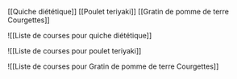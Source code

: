 [[Quiche diététique]]
[[Poulet teriyaki]]
[[Gratin de pomme de terre Courgettes]]


![[Liste de courses pour quiche diététique]]

![[Liste de courses pour poulet teriyaki]]

![[Liste de courses pour Gratin de pomme de terre Courgettes]]